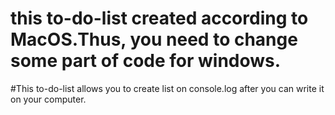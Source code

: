 # this to-do-list created according to MacOS.Thus, you need to change some part of code for windows.
#This to-do-list allows you to create list on console.log after you can write it on your computer.
